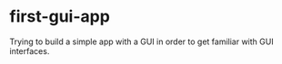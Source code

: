 # first-gui-app
Trying to build a simple app with a GUI in order to get familiar with GUI interfaces.

